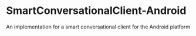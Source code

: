# SmartConversationalClient-Android
An implementation for a smart conversational client for the Android platform

